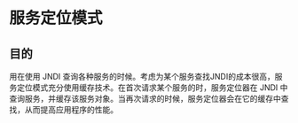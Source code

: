 # 服务定位模式

## 目的
用在使用 JNDI 查询各种服务的时候。考虑为某个服务查找JNDI的成本很高，服务定位模式充分使用缓存技术。在首次请求某个服务的时，服务定位器在 JNDI 中
查询服务，并缓存该服务对象。当再次请求的时候，服务定位器会在它的缓存中查找，从而提高应用程序的性能。

